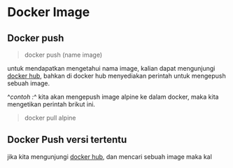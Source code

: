 # Docker Image

## Docker push

> docker push (name image)

untuk mendapatkan mengetahui nama image, kalian dapat mengunjungi [docker hub], bahkan di docker hub menyediakan perintah untuk mengepush sebuah image.

^*contoh :*^
kita akan mengepush image alpine ke dalam docker, maka kita mengetikan perintah brikut ini.
> docker pull alpine

## Docker Push versi tertentu

jika kita mengunjungi [docker hub], dan mencari sebuah image maka kal

[docker hub]: <https://hub.docker.com/>
